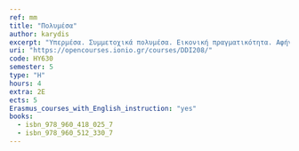 ```yaml
---
ref: mm
title: "Πολυμέσα"
author: karydis
excerpt: "Υπερμέσα. Συμμετοχικά πολυμέσα. Εικονική πραγματικότητα. Αφήγηση. Διάδραση. Μορφές αναπαράστασης πληροφορίας σε συστήματα πολυμέσων. Η αρχιτεκτονική συστημάτων υπερμέσων. Ψυχαγωγικές και Εκπαιδευτικές Εφαρμογές. Γεωγραφικά Συστήματα Πληροφόρησης. Προγραμματισμός και ανάπτυξη πολυμεσικών εφαρμογών.Αντικειμενικοί Στόχοι Επιδιωκόμενα Μαθησιακά Αποτελέσματα. Με την επιτυχή ολοκλήρωση του μαθήματος ο φοιτητής / τρια θα είναι σε θέση να: Αναλύει τα δομικά στοιχεία πολυμεσικών εφαρμογών Κάνει σχεδίαση και κατασκευή πολυμεσικών εφαρμογών."
uri: "https://opencourses.ionio.gr/courses/DDI208/"
code: HY630
semester: 5
type: "H"
hours: 4
extra: 2Ε
ects: 5
Erasmus_courses_with_English_instruction: "yes"
books:
  - isbn_978_960_418_025_7
  - isbn_978_960_512_330_7
---
```


